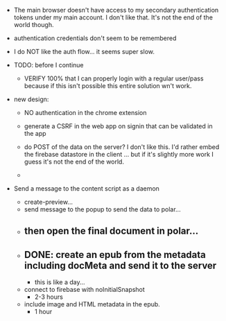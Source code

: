 - The main browser doesn't have access to my secondary authentication tokens 
  under my main account. I don't like that.  It's not the end of the world 
  though.

- authentication credentials don't seem to be remembered
- I do NOT like the auth flow... it seems super slow.  

- TODO: before I continue

    - VERIFY 100% that I can properly login with a regular user/pass because
      if this isn't possible this entire solution wn't work.

- new design:

    - NO authentication in the chrome extension

    - generate a CSRF in the web app on signin that can be validated in the app

    - do POST of the data on the server? I don't like this.  I'd rather embed
      the firebase datastore in the client ... but if it's slightly more work
      I guess it's not the end of the world.

    -     

- Send a message to the content script as a daemon
    - create-preview...
    - send message to the popup to send the data to polar...
    - then open the final document in polar...
        - 
    - DONE: create an epub from the metadata including docMeta and send it to the server
        -
        - this is like a day...
    - connect to firebase with noInitialSnapshot
        - 2-3 hours
    - include image and HTML metadata in the epub.
        - 1 hour
